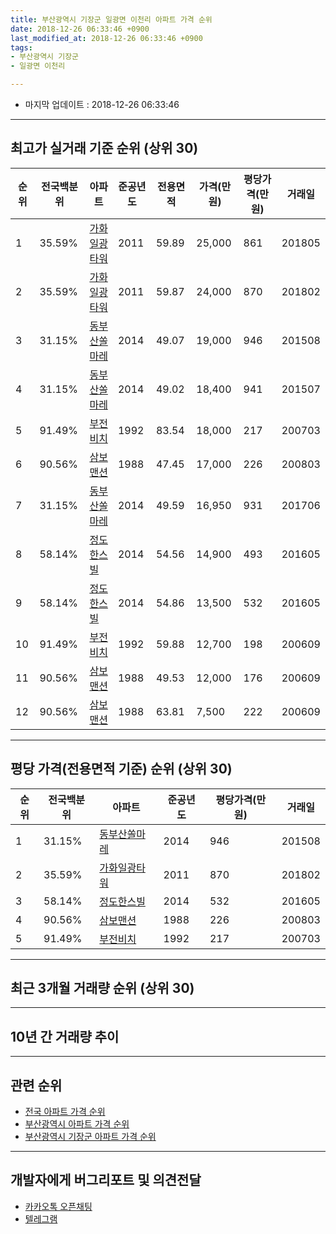 ```yaml
---
title: 부산광역시 기장군 일광면 이천리 아파트 가격 순위
date: 2018-12-26 06:33:46 +0900
last_modified_at: 2018-12-26 06:33:46 +0900
tags:
- 부산광역시 기장군
- 일광면 이천리

---
```


* 마지막 업데이트 : 2018-12-26 06:33:46

---

## 최고가 실거래 기준 순위 (상위 30)


|순위|전국백분위|아파트|준공년도|전용면적|가격(만원)|평당가격(만원)|거래일|
|---|---|---|---|---|---|---|---|
|1|35.59%|[가화일광타워](https://search.naver.com/search.naver?query=%EB%B6%80%EC%82%B0%EA%B4%91%EC%97%AD%EC%8B%9C+%EA%B8%B0%EC%9E%A5%EA%B5%B0+%EC%9D%BC%EA%B4%91%EB%A9%B4+%EC%9D%B4%EC%B2%9C%EB%A6%AC+%EA%B0%80%ED%99%94%EC%9D%BC%EA%B4%91%ED%83%80%EC%9B%8C)|2011|59.89|25,000|861|201805|
|2|35.59%|[가화일광타워](https://search.naver.com/search.naver?query=%EB%B6%80%EC%82%B0%EA%B4%91%EC%97%AD%EC%8B%9C+%EA%B8%B0%EC%9E%A5%EA%B5%B0+%EC%9D%BC%EA%B4%91%EB%A9%B4+%EC%9D%B4%EC%B2%9C%EB%A6%AC+%EA%B0%80%ED%99%94%EC%9D%BC%EA%B4%91%ED%83%80%EC%9B%8C)|2011|59.87|24,000|870|201802|
|3|31.15%|[동부산쏠마레](https://search.naver.com/search.naver?query=%EB%B6%80%EC%82%B0%EA%B4%91%EC%97%AD%EC%8B%9C+%EA%B8%B0%EC%9E%A5%EA%B5%B0+%EC%9D%BC%EA%B4%91%EB%A9%B4+%EC%9D%B4%EC%B2%9C%EB%A6%AC+%EB%8F%99%EB%B6%80%EC%82%B0%EC%8F%A0%EB%A7%88%EB%A0%88)|2014|49.07|19,000|946|201508|
|4|31.15%|[동부산쏠마레](https://search.naver.com/search.naver?query=%EB%B6%80%EC%82%B0%EA%B4%91%EC%97%AD%EC%8B%9C+%EA%B8%B0%EC%9E%A5%EA%B5%B0+%EC%9D%BC%EA%B4%91%EB%A9%B4+%EC%9D%B4%EC%B2%9C%EB%A6%AC+%EB%8F%99%EB%B6%80%EC%82%B0%EC%8F%A0%EB%A7%88%EB%A0%88)|2014|49.02|18,400|941|201507|
|5|91.49%|[부전비치](https://search.naver.com/search.naver?query=%EB%B6%80%EC%82%B0%EA%B4%91%EC%97%AD%EC%8B%9C+%EA%B8%B0%EC%9E%A5%EA%B5%B0+%EC%9D%BC%EA%B4%91%EB%A9%B4+%EC%9D%B4%EC%B2%9C%EB%A6%AC+%EB%B6%80%EC%A0%84%EB%B9%84%EC%B9%98)|1992|83.54|18,000|217|200703|
|6|90.56%|[삼보맨션](https://search.naver.com/search.naver?query=%EB%B6%80%EC%82%B0%EA%B4%91%EC%97%AD%EC%8B%9C+%EA%B8%B0%EC%9E%A5%EA%B5%B0+%EC%9D%BC%EA%B4%91%EB%A9%B4+%EC%9D%B4%EC%B2%9C%EB%A6%AC+%EC%82%BC%EB%B3%B4%EB%A7%A8%EC%85%98)|1988|47.45|17,000|226|200803|
|7|31.15%|[동부산쏠마레](https://search.naver.com/search.naver?query=%EB%B6%80%EC%82%B0%EA%B4%91%EC%97%AD%EC%8B%9C+%EA%B8%B0%EC%9E%A5%EA%B5%B0+%EC%9D%BC%EA%B4%91%EB%A9%B4+%EC%9D%B4%EC%B2%9C%EB%A6%AC+%EB%8F%99%EB%B6%80%EC%82%B0%EC%8F%A0%EB%A7%88%EB%A0%88)|2014|49.59|16,950|931|201706|
|8|58.14%|[정도한스빌](https://search.naver.com/search.naver?query=%EB%B6%80%EC%82%B0%EA%B4%91%EC%97%AD%EC%8B%9C+%EA%B8%B0%EC%9E%A5%EA%B5%B0+%EC%9D%BC%EA%B4%91%EB%A9%B4+%EC%9D%B4%EC%B2%9C%EB%A6%AC+%EC%A0%95%EB%8F%84%ED%95%9C%EC%8A%A4%EB%B9%8C)|2014|54.56|14,900|493|201605|
|9|58.14%|[정도한스빌](https://search.naver.com/search.naver?query=%EB%B6%80%EC%82%B0%EA%B4%91%EC%97%AD%EC%8B%9C+%EA%B8%B0%EC%9E%A5%EA%B5%B0+%EC%9D%BC%EA%B4%91%EB%A9%B4+%EC%9D%B4%EC%B2%9C%EB%A6%AC+%EC%A0%95%EB%8F%84%ED%95%9C%EC%8A%A4%EB%B9%8C)|2014|54.86|13,500|532|201605|
|10|91.49%|[부전비치](https://search.naver.com/search.naver?query=%EB%B6%80%EC%82%B0%EA%B4%91%EC%97%AD%EC%8B%9C+%EA%B8%B0%EC%9E%A5%EA%B5%B0+%EC%9D%BC%EA%B4%91%EB%A9%B4+%EC%9D%B4%EC%B2%9C%EB%A6%AC+%EB%B6%80%EC%A0%84%EB%B9%84%EC%B9%98)|1992|59.88|12,700|198|200609|
|11|90.56%|[삼보맨션](https://search.naver.com/search.naver?query=%EB%B6%80%EC%82%B0%EA%B4%91%EC%97%AD%EC%8B%9C+%EA%B8%B0%EC%9E%A5%EA%B5%B0+%EC%9D%BC%EA%B4%91%EB%A9%B4+%EC%9D%B4%EC%B2%9C%EB%A6%AC+%EC%82%BC%EB%B3%B4%EB%A7%A8%EC%85%98)|1988|49.53|12,000|176|200609|
|12|90.56%|[삼보맨션](https://search.naver.com/search.naver?query=%EB%B6%80%EC%82%B0%EA%B4%91%EC%97%AD%EC%8B%9C+%EA%B8%B0%EC%9E%A5%EA%B5%B0+%EC%9D%BC%EA%B4%91%EB%A9%B4+%EC%9D%B4%EC%B2%9C%EB%A6%AC+%EC%82%BC%EB%B3%B4%EB%A7%A8%EC%85%98)|1988|63.81|7,500|222|200609|


---

## 평당 가격(전용면적 기준) 순위 (상위 30)


|순위|전국백분위|아파트|준공년도|평당가격(만원)|거래일|
|---|---|---|---|---|---|
|1|31.15%|[동부산쏠마레](https://search.naver.com/search.naver?query=%EB%B6%80%EC%82%B0%EA%B4%91%EC%97%AD%EC%8B%9C+%EA%B8%B0%EC%9E%A5%EA%B5%B0+%EC%9D%BC%EA%B4%91%EB%A9%B4+%EC%9D%B4%EC%B2%9C%EB%A6%AC+%EB%8F%99%EB%B6%80%EC%82%B0%EC%8F%A0%EB%A7%88%EB%A0%88)|2014|946|201508|
|2|35.59%|[가화일광타워](https://search.naver.com/search.naver?query=%EB%B6%80%EC%82%B0%EA%B4%91%EC%97%AD%EC%8B%9C+%EA%B8%B0%EC%9E%A5%EA%B5%B0+%EC%9D%BC%EA%B4%91%EB%A9%B4+%EC%9D%B4%EC%B2%9C%EB%A6%AC+%EA%B0%80%ED%99%94%EC%9D%BC%EA%B4%91%ED%83%80%EC%9B%8C)|2011|870|201802|
|3|58.14%|[정도한스빌](https://search.naver.com/search.naver?query=%EB%B6%80%EC%82%B0%EA%B4%91%EC%97%AD%EC%8B%9C+%EA%B8%B0%EC%9E%A5%EA%B5%B0+%EC%9D%BC%EA%B4%91%EB%A9%B4+%EC%9D%B4%EC%B2%9C%EB%A6%AC+%EC%A0%95%EB%8F%84%ED%95%9C%EC%8A%A4%EB%B9%8C)|2014|532|201605|
|4|90.56%|[삼보맨션](https://search.naver.com/search.naver?query=%EB%B6%80%EC%82%B0%EA%B4%91%EC%97%AD%EC%8B%9C+%EA%B8%B0%EC%9E%A5%EA%B5%B0+%EC%9D%BC%EA%B4%91%EB%A9%B4+%EC%9D%B4%EC%B2%9C%EB%A6%AC+%EC%82%BC%EB%B3%B4%EB%A7%A8%EC%85%98)|1988|226|200803|
|5|91.49%|[부전비치](https://search.naver.com/search.naver?query=%EB%B6%80%EC%82%B0%EA%B4%91%EC%97%AD%EC%8B%9C+%EA%B8%B0%EC%9E%A5%EA%B5%B0+%EC%9D%BC%EA%B4%91%EB%A9%B4+%EC%9D%B4%EC%B2%9C%EB%A6%AC+%EB%B6%80%EC%A0%84%EB%B9%84%EC%B9%98)|1992|217|200703|


---

## 최근 3개월 거래량 순위 (상위 30)


<div style="width:100%;">
    <canvas id="deal_count_ranking" height="250"></canvas>
</div>


<script>
new Chart(document.getElementById("deal_count_ranking"), {
    type: 'horizontalBar',
    data: {
        labels: ['가화일광타워', '동부산쏠마레', '정도한스빌'],
        datasets: [{
            label: '실거래 수',
            data: [6, 1, 1],
            borderColor: "rgba(255, 0, 128, 1)",
            backgroundColor: "rgba(255, 0, 128, 0.5)",
            fill: false,
        }]
    },
    options: {
        responsive: true,
        title: {
            display: true,
            text: '최근 3개월 거래량 순위'
        },
        tooltips: {
            mode: 'index',
            intersect: false,
            callbacks: {
                title: function(tooltipItems, data) {
                    return "실거래 수:";
                },
                label: function(tooltipItem, data) {
                    return data.labels[tooltipItem.index] + ": " + tooltipItem.xLabel;
                }
            }
        },
        hover: {
            mode: 'nearest',
            intersect: true
        },
        scales: {
            xAxes: [{
                display: true,
                scaleLabel: {
                    display: true,
                    labelString: '실거래 수'
                },
                ticks: {
                    suggestedMin: 0,
                }
            }],
            yAxes: [{
                display: true,
                ticks: {
                    autoSkip: false,
                    callback: function(value, index, values) {
                        if (value.length > 15)
                            return value.substr(0, 13) + "...";
                        else
                            return value;
                    }
                },
                scaleLabel: {
                    display: false,
                }
            }]
        }
    }
});

</script>


---

## 10년 간 거래량 추이


<div style="width:100%;">
    <canvas id="deal_progress" height="250"></canvas>
</div>

<script>
new Chart(document.getElementById("deal_progress"), {
    type: 'line',
    data: {
        labels: ['200812','200901','200902','200903','200904','200905','200906','200907','200908','200909','200910','200911','200912','201001','201002','201003','201004','201005','201006','201007','201008','201009','201010','201011','201012','201101','201102','201103','201104','201105','201106','201107','201108','201109','201110','201111','201112','201201','201202','201203','201204','201205','201206','201207','201208','201209','201210','201211','201212','201301','201302','201303','201304','201305','201306','201307','201308','201309','201310','201311','201312','201401','201402','201403','201404','201405','201406','201407','201408','201409','201410','201411','201412','201501','201502','201503','201504','201505','201506','201507','201508','201509','201510','201511','201512','201601','201602','201603','201604','201605','201606','201607','201608','201609','201610','201611','201612','201701','201702','201703','201704','201705','201706','201707','201708','201709','201710','201711','201712','201801','201802','201803','201804','201805','201806','201807','201808','201809','201810','201811','201812'],
        datasets: [{
            label: '실거래 수',
            pointRadius: 1,
            data: [1, 1, 0, 1, 0, 0, 0, 0, 0, 1, 0, 1, 0, 0, 1, 0, 0, 0, 1, 0, 2, 0, 2, 1, 1, 0, 0, 1, 1, 3, 0, 1, 0, 0, 0, 2, 0, 2, 1, 1, 0, 0, 1, 1, 0, 1, 0, 1, 0, 1, 1, 0, 0, 1, 1, 1, 0, 1, 1, 0, 0, 0, 0, 0, 2, 1, 1, 1, 1, 3, 0, 1, 0, 24, 14, 6, 5, 5, 3, 11, 7, 2, 10, 1, 3, 5, 8, 8, 4, 16, 3, 5, 6, 2, 6, 5, 7, 3, 5, 7, 4, 5, 3, 2, 2, 1, 0, 5, 1, 111, 35, 14, 25, 21, 6, 5, 4, 11, 2, 4, 2],
            borderColor: "rgba(255, 201, 14, 1)",
            backgroundColor: "rgba(255, 201, 14, 0.5)",
            fill: true,
        }]
    },
    options: {
        responsive: true,
        title: {
            display: true,
            text: '10년간 거래량 추이'
        },
        tooltips: {
            mode: 'index',
            intersect: false,
        },
        hover: {
            mode: 'nearest',
            intersect: true
        },
        scales: {
            xAxes: [{
                display: true,
                scaleLabel: {
                    display: true,
                    labelString: '년/월'
                }
            }],
            yAxes: [{
                display: true,
                ticks: {
                    suggestedMin: 0,
                },
                scaleLabel: {
                    display: true,
                    labelString: '실거래 수'
                }
            }]
        }
    }
});

</script>


---

## 관련 순위

- [전국 아파트 가격 순위](https://inasie.github.io/apt-ranking/전국)
- [부산광역시 아파트 가격 순위](https://inasie.github.io/apt-ranking/부산광역시)
- [부산광역시 기장군 아파트 가격 순위](https://inasie.github.io/apt-ranking/부산광역시-기장군)


---

## 개발자에게 버그리포트 및 의견전달

- [카카오톡 오픈채팅](https://open.kakao.com/o/gLJUAP4)
- [텔레그램](https://t.me/inasie)

